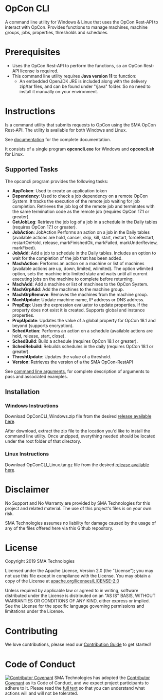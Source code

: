 # OpCon CLI
A command line utility for Windows & Linux that uses the OpCon Rest-API to interact with OpCon. Provides functions to manage machines, 
machine groups, jobs, properties, thresholds and schedules.

# Prerequisites
- Uses the OpCon Rest-API to perform the functions, so an OpCon Rest-API license is required.
- This command line utility requires **Java version 11** to function:
  - An embedded OpenJDK JRE is included along with the delivery zip/tar files, and can be found under "/java" folder. So no need to install it manually on your environment.

# Instructions
Is a command utility that submits requests to OpCon using the SMA OpCon Rest-API. 
The utility is available for both Windows and Linux.

See [documentation](/documentation/opcon-cli.md) for the complete documentation.

It consists of a single program **opconcli.exe** for Windows and **opconcli.sh** for Linux.

## Supported Tasks
The opconcli program provides the following tasks:

- **AppToken**: Used to create an application token
- **Dependency**: Used to check a job dependency on a remote OpCon System. It tracks the execution of the remote job waiting for job completion. Retrieves the job log of the remote job and terminates with the same termination code as the remote job (requires OpCon 17.1 or greater).
- **GetJobLog**: Retrieve the job log of a job in a schedule in the Daily tables (requires OpCon 17.1 or greater).
- **JobAction**: JobAction	Performs an action on a job in the Daily tables (available actions are hold, cancel, skip, kill, start, restart, forceRestart, restartOnHold, release, markFinishedOk, markFailed, markUnderReview, markFixed).
- **JobAdd**: Add a job to schedule in the Daily tables. Includes an option to wait for the completion of the job that has been added.
- **MachAction**: Performs an action on a machine or list of machines (available actions are up, down, limited, wlimited). The option wlimited option, sets the machine into limited state and waits until all current executing jobs on the machine to complete before returning.
- **MachAdd**: Add a machine or list of machines to the OpCon System.
- **MachGrpAdd**: Add the machines to the machine group.
- **MachGrpRemove**: Removes the machines from the machine group.
- **MachUpdate**: Update machine name, IP address or DNS address.
- **PropExp**: Uses the expression evaluator to update properties. If the property does not exist it is created. Supports global and instance properties.
- **PropUpdate**: Updates the value of a global property for OpCon 18.1 and beyond (supports encryption).
- **SchedAction**: Performs an action on a schedule (available actions are hold, release, start, close).
- **SchedBuild**: Build a schedule (requires OpCon 18.1 or greater).
- **SchedRebuild**: Rebuilds schedules in the daily (requires OpCon 18.1 or greater).
- **ThreshUpdate**: Updates the value of a threshold.
- **Version**: Retrieves the version of a the SMA OpCon-RestAPI

See [command line arguments](/documentation/opcon-cli.md#command-line-arguments), for complete description of arguments to pass and associated examples.

## Installation

### Windows Instructions
Download OpConCLI_Windows.zip file from the desired [release available here](https://github.com/SMATechnologies/opcon-cli-java/releases).

After download, extract the zip file to the location you'd like to install the command line utility. Once unzipped, everything needed should be located under the root folder of that directory.

### Linux Instructions
Download OpConCLI_Linux.tar.gz file from the desired [release available here](https://github.com/SMATechnologies/opcon-cli-java/releases).

# Disclaimer
No Support and No Warranty are provided by SMA Technologies for this project and related material. The use of this project's files is on your own risk.

SMA Technologies assumes no liability for damage caused by the usage of any of the files offered here via this Github repository.

# License
Copyright 2019 SMA Technologies

Licensed under the Apache License, Version 2.0 (the "License");
you may not use this file except in compliance with the License.
You may obtain a copy of the License at [apache.org/licenses/LICENSE-2.0](http://www.apache.org/licenses/LICENSE-2.0)

Unless required by applicable law or agreed to in writing, software
distributed under the License is distributed on an "AS IS" BASIS,
WITHOUT WARRANTIES OR CONDITIONS OF ANY KIND, either express or implied.
See the License for the specific language governing permissions and
limitations under the License.

# Contributing
We love contributions, please read our [Contribution Guide](CONTRIBUTING.md) to get started!

# Code of Conduct
[![Contributor Covenant](https://img.shields.io/badge/Contributor%20Covenant-v2.0%20adopted-ff69b4.svg)](code-of-conduct.md)
SMA Technologies has adopted the [Contributor Covenant](CODE_OF_CONDUCT.md) as its Code of Conduct, and we expect project participants to adhere to it. Please read the [full text](CODE_OF_CONDUCT.md) so that you can understand what actions will and will not be tolerated.
